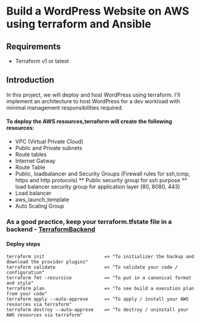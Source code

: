 # Build a WordPress Website on AWS using terraform and Ansible
## Requirements
* Terraform v1 or latest

## Introduction
In this project, we will deploy and host WordPress using terraform.
I'll  implement an architecture to host WordPress for a dev workload with minimal management responsibilities required. 

#### To deploy the AWS resources,terraform will create the following resources:
* VPC (Virtual Private Cloud)
* Public and Private subnets
* Route tables
* Internet Gatway
* Route Table
* Public, loadbalancer and  Security Groups (Firewall rules for ssh,icmp, https and http protocols)
** Public security group for ssh purpose
** load balancer security group for application layer (80, 8080, 443)
* Load balancer
* aws_launch_template
* Auto Scaling Group

### As a good practice, keep your terraform.tfstate file in a backend - [TerraformBackend](https://www.terraform.io/language/settings/backends)

#### Deploy steps
```
terraform init                      => "To initializer the backup and download the provider plugins"
terraform validate                  => "To validate your code / configuration"
terraform fmt -recursise            => "To put in a canonical format and style"
terraform plan                      => "To see build a execution plan from your code"
terraform apply --auto-approve      => "To apply / install your AWS resources via terraform"
terraform destroy --auto-approve    => "To destroy / uninstall your AWS resources via terraform"
```
